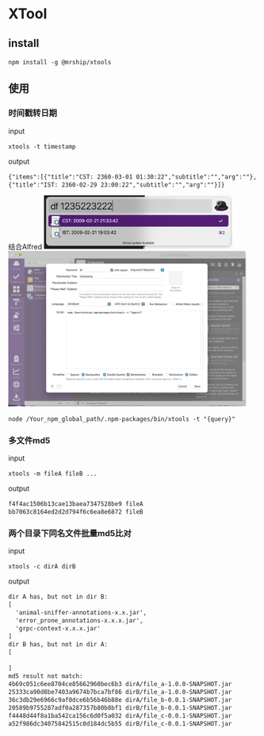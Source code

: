 # XTool



## install

```
npm install -g @mrship/xtools
```

## 使用

### 时间戳转日期

input
```
xtools -t timestamp
```

output
```
{"items":[{"title":"CST: 2360-03-01 01:30:22","subtitle":"","arg":""},{"title":"IST: 2360-02-29 23:00:22","subtitle":"","arg":""}]}
```

结合Alfred
<img width="380" src="./source/img/Alfred.png"/>
<img width="480" src="./source/img/Alfred2.png"/>

```
node /Your_npm_global_path/.npm-packages/bin/xtools -t "{query}"
```

### 多文件md5

input
```
xtools -m fileA fileB ...
```

output
```
f4f4ac1506b13cae13baea7347528be9 fileA
bb7063c8164ed2d2d794f6c6ea8e6872 fileB
```

### 两个目录下同名文件批量md5比对
input
```
xtools -c dirA dirB
```

output
```
dir A has, but not in dir B:
[
  'animal-sniffer-annotations-x.x.jar',
  'error_prone_annotations-x.x.x.jar',
  'grpc-context-x.x.x.jar'
]
dir B has, but not in dir A:
[

]
md5 result not match:
4b69c051c6ee8704ce85662960bec6b3 dirA/file_a-1.0.0-SNAPSHOT.jar
25333ca90d8be7403a9674b7bca7bf86 dirB/file_a-1.0.0-SNAPSHOT.jar
36c3db29e6966c9af0dce6b56b46b88e dirA/file_b-0.0.1-SNAPSHOT.jar
20589b9755287adf0a287357b80b8bf1 dirB/file_b-0.0.1-SNAPSHOT.jar
f4448d44f8a1ba542ca156c6d0f5a032 dirA/file_c-0.0.1-SNAPSHOT.jar
a52f986dc34075842515c0d184dc5b55 dirB/file_c-0.0.1-SNAPSHOT.jar
```